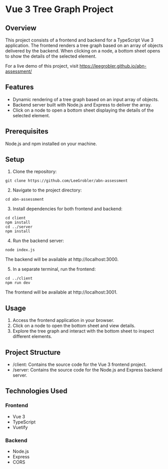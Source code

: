 # Vue 3 Tree Graph Project

## Overview

This project consists of a frontend and backend for a TypeScript Vue 3 application. The frontend renders a tree graph based on an array of objects delivered by the backend. When clicking on a node, a bottom sheet opens to show the details of the selected element.

For a live demo of this project, visit https://leegrobler.github.io/abn-assessment/

## Features

- Dynamic rendering of a tree graph based on an input array of objects.
- Backend server built with Node.js and Express to deliver the array.
- Click on a node to open a bottom sheet displaying the details of the selected element.

## Prerequisites

Node.js and npm installed on your machine.

## Setup

1. Clone the repository:

```
git clone https://github.com/LeeGrobler/abn-assessment
```

2. Navigate to the project directory:

```
cd abn-assessment
```

3. Install dependencies for both frontend and backend:

```
cd client
npm install
cd ../server
npm install
```

4. Run the backend server:

```
node index.js
```

The backend will be available at http://localhost:3000.

5. In a separate terminal, run the frontend:

```
cd ../client
npm run dev
```

The frontend will be available at http://localhost:3001.

## Usage

1. Access the frontend application in your browser.
2. Click on a node to open the bottom sheet and view details.
3. Explore the tree graph and interact with the bottom sheet to inspect different elements.

## Project Structure

- /client: Contains the source code for the Vue 3 frontend project.
- /server: Contains the source code for the Node.js and Express backend server.

## Technologies Used

### Frontend

- Vue 3
- TypeScript
- Vuetify

### Backend

- Node.js
- Express
- CORS

